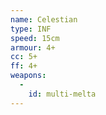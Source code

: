 ```yaml
---
name: Celestian
type: INF
speed: 15cm
armour: 4+
cc: 5+
ff: 4+
weapons:
  -
    id: multi-melta
---
```

